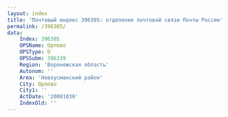 ```yaml
---
layout: index
title: 'Почтовый индекс 396305: отделение почтовой связи Почты России'
permalink: /396305/
data:
    Index: 396305
    OPSName: Орлово
    OPSType: О
    OPSSubm: 396339
    Region: 'Воронежская область'
    Autonom: ''
    Area: 'Новоусманский район'
    City: Орлово
    City1: ''
    ActDate: '20001030'
    IndexOld: ''
---
```

